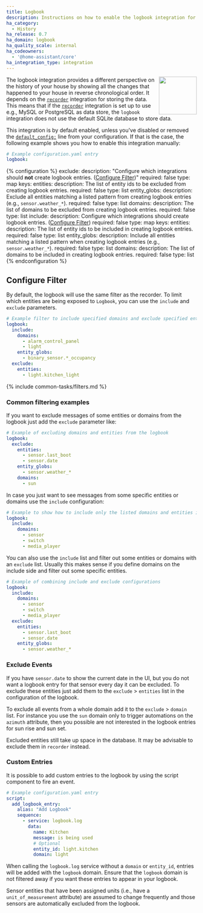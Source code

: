 ```yaml
---
title: Logbook
description: Instructions on how to enable the logbook integration for Home Assistant.
ha_category:
  - History
ha_release: 0.7
ha_domain: logbook
ha_quality_scale: internal
ha_codeowners:
  - '@home-assistant/core'
ha_integration_type: integration
---
```


<img src='/images/screenshots/logbook.png' style='margin-left:10px; float: right;' height="100" />

The logbook integration provides a different perspective on the history of your
house by showing all the changes that happened to your house in reverse
chronological order. It depends on
the [`recorder`](/integrations/recorder/) integration for storing the data. This means that if the
[`recorder`](/integrations/recorder/) integration is set up to use e.g., MySQL or
PostgreSQL as data store, the `logbook` integration does not use the default
SQLite database to store data.

This integration is by default enabled, unless you've disabled or removed the [`default_config:`](/integrations/default_config/) line from your configuration. If that is the case, the following example shows you how to enable this integration manually:

```yaml
# Example configuration.yaml entry
logbook:
```

{% configuration %}
exclude:
  description: "Configure which integrations should **not** create logbook entries. ([Configure Filter](#configure-filter))"
  required: false
  type: map
  keys:
    entities:
      description: The list of entity ids to be excluded from creating logbook entries.
      required: false
      type: list
    entity_globs:
      description: Exclude all entities matching a listed pattern from creating logbook entries (e.g., `sensor.weather_*`).
      required: false
      type: list
    domains:
      description: The list of domains to be excluded from creating logbook entries.
      required: false
      type: list
include:
  description: Configure which integrations should create logbook entries. ([Configure Filter](#configure-filter))
  required: false
  type: map
  keys:
    entities:
      description: The list of entity ids to be included in creating logbook entries.
      required: false
      type: list
    entity_globs:
      description: Include all entities matching a listed pattern when creating logbook entries (e.g., `sensor.weather_*`).
      required: false
      type: list
    domains:
      description: The list of domains to be included in creating logbook entries.
      required: false
      type: list
{% endconfiguration %}

## Configure Filter

By default, the logbook will use the same filter as the recorder. To limit which entities are being exposed to `Logbook`, you can use the `include` and `exclude` parameters.

```yaml
# Example filter to include specified domains and exclude specified entities
logbook:
  include:
    domains:
      - alarm_control_panel
      - light
    entity_globs:
      - binary_sensor.*_occupancy
  exclude:
    entities:
      - light.kitchen_light
```

{% include common-tasks/filters.md %}

### Common filtering examples

If you want to exclude messages of some entities or domains from the logbook
just add the `exclude` parameter like:

```yaml
# Example of excluding domains and entities from the logbook
logbook:
  exclude:
    entities:
      - sensor.last_boot
      - sensor.date
    entity_globs:
      - sensor.weather_*
    domains:
      - sun
```

In case you just want to see messages from some specific entities or domains use
the `include` configuration:

```yaml
# Example to show how to include only the listed domains and entities in the logbook
logbook:
  include:
    domains:
      - sensor
      - switch
      - media_player
```

You can also use the `include` list and filter out some entities or domains with
an `exclude` list. Usually this makes sense if you define domains on the include
side and filter out some specific entities.

```yaml
# Example of combining include and exclude configurations
logbook:
  include:
    domains:
      - sensor
      - switch
      - media_player
  exclude:
    entities:
      - sensor.last_boot
      - sensor.date
    entity_globs:
      - sensor.weather_*
```

### Exclude Events

If you have `sensor.date` to show the current date in the UI,
but you do not want a logbook entry for that sensor every day it can be excluded.
To exclude these entities just add them to the `exclude` > `entities` list in
the configuration of the logbook.

To exclude all events from a whole domain add it to the `exclude` > `domain`
list. For instance you use the `sun` domain only to trigger automations on the
`azimuth` attribute, then you possible are not interested in the logbook entries
for sun rise and sun set.

Excluded entities still take up space in the database. It may be advisable to
exclude them in `recorder` instead.

### Custom Entries

It is possible to add custom entries to the logbook by using the script
component to fire an event.

```yaml
# Example configuration.yaml entry
script:
  add_logbook_entry:
    alias: "Add Logbook"
    sequence:
      - service: logbook.log
        data:
          name: Kitchen
          message: is being used
          # Optional
          entity_id: light.kitchen
          domain: light
```


<div class="note warning">

When calling the `logbook.log` service without a `domain` or `entity_id`, entries will be added with the `logbook` domain. Ensure that the `logbook` domain is not filtered away if you want these entries to appear in your logbook.

</div>

<div class='note'>

Sensor entities that have been assigned units (i.e., have a `unit_of_measurement` attribute) are assumed to change frequently and those sensors are automatically excluded from the logbook.

</div>
